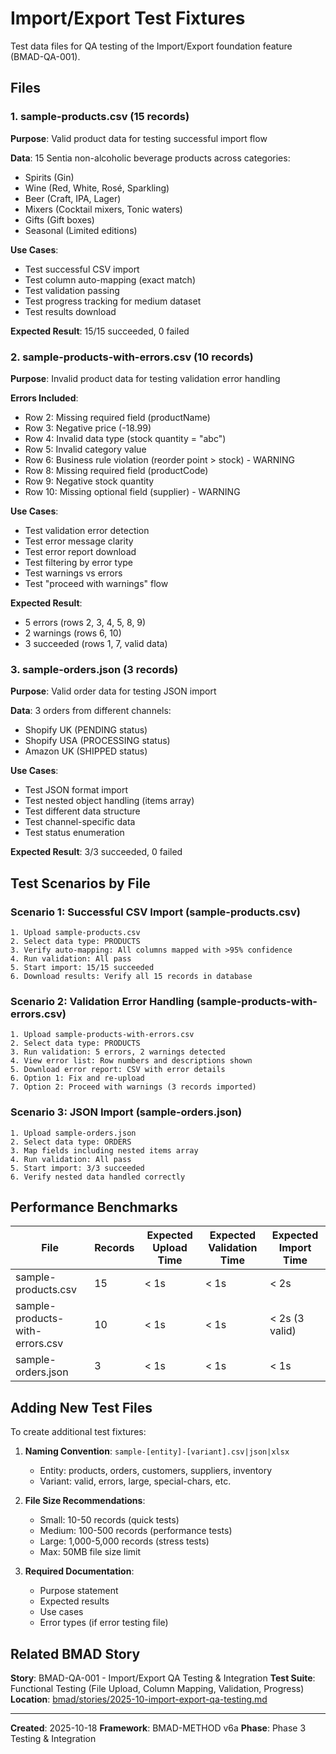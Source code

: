 # Import/Export Test Fixtures

Test data files for QA testing of the Import/Export foundation feature (BMAD-QA-001).

## Files

### 1. sample-products.csv (15 records)
**Purpose**: Valid product data for testing successful import flow

**Data**: 15 Sentia non-alcoholic beverage products across categories:
- Spirits (Gin)
- Wine (Red, White, Rosé, Sparkling)
- Beer (Craft, IPA, Lager)
- Mixers (Cocktail mixers, Tonic waters)
- Gifts (Gift boxes)
- Seasonal (Limited editions)

**Use Cases**:
- Test successful CSV import
- Test column auto-mapping (exact match)
- Test validation passing
- Test progress tracking for medium dataset
- Test results download

**Expected Result**: 15/15 succeeded, 0 failed

### 2. sample-products-with-errors.csv (10 records)
**Purpose**: Invalid product data for testing validation error handling

**Errors Included**:
- Row 2: Missing required field (productName)
- Row 3: Negative price (-18.99)
- Row 4: Invalid data type (stock quantity = "abc")
- Row 5: Invalid category value
- Row 6: Business rule violation (reorder point > stock) - WARNING
- Row 8: Missing required field (productCode)
- Row 9: Negative stock quantity
- Row 10: Missing optional field (supplier) - WARNING

**Use Cases**:
- Test validation error detection
- Test error message clarity
- Test error report download
- Test filtering by error type
- Test warnings vs errors
- Test "proceed with warnings" flow

**Expected Result**:
- 5 errors (rows 2, 3, 4, 5, 8, 9)
- 2 warnings (rows 6, 10)
- 3 succeeded (rows 1, 7, valid data)

### 3. sample-orders.json (3 records)
**Purpose**: Valid order data for testing JSON import

**Data**: 3 orders from different channels:
- Shopify UK (PENDING status)
- Shopify USA (PROCESSING status)
- Amazon UK (SHIPPED status)

**Use Cases**:
- Test JSON format import
- Test nested object handling (items array)
- Test different data structure
- Test channel-specific data
- Test status enumeration

**Expected Result**: 3/3 succeeded, 0 failed

## Test Scenarios by File

### Scenario 1: Successful CSV Import (sample-products.csv)
```
1. Upload sample-products.csv
2. Select data type: PRODUCTS
3. Verify auto-mapping: All columns mapped with >95% confidence
4. Run validation: All pass
5. Start import: 15/15 succeeded
6. Download results: Verify all 15 records in database
```

### Scenario 2: Validation Error Handling (sample-products-with-errors.csv)
```
1. Upload sample-products-with-errors.csv
2. Select data type: PRODUCTS
3. Run validation: 5 errors, 2 warnings detected
4. View error list: Row numbers and descriptions shown
5. Download error report: CSV with error details
6. Option 1: Fix and re-upload
7. Option 2: Proceed with warnings (3 records imported)
```

### Scenario 3: JSON Import (sample-orders.json)
```
1. Upload sample-orders.json
2. Select data type: ORDERS
3. Map fields including nested items array
4. Run validation: All pass
5. Start import: 3/3 succeeded
6. Verify nested data handled correctly
```

## Performance Benchmarks

| File | Records | Expected Upload Time | Expected Validation Time | Expected Import Time |
|------|---------|---------------------|-------------------------|---------------------|
| sample-products.csv | 15 | < 1s | < 1s | < 2s |
| sample-products-with-errors.csv | 10 | < 1s | < 1s | < 2s (3 valid) |
| sample-orders.json | 3 | < 1s | < 1s | < 1s |

## Adding New Test Files

To create additional test fixtures:

1. **Naming Convention**: `sample-[entity]-[variant].csv|json|xlsx`
   - Entity: products, orders, customers, suppliers, inventory
   - Variant: valid, errors, large, special-chars, etc.

2. **File Size Recommendations**:
   - Small: 10-50 records (quick tests)
   - Medium: 100-500 records (performance tests)
   - Large: 1,000-5,000 records (stress tests)
   - Max: 50MB file size limit

3. **Required Documentation**:
   - Purpose statement
   - Expected results
   - Use cases
   - Error types (if error testing file)

## Related BMAD Story

**Story**: BMAD-QA-001 - Import/Export QA Testing & Integration
**Test Suite**: Functional Testing (File Upload, Column Mapping, Validation, Progress)
**Location**: [bmad/stories/2025-10-import-export-qa-testing.md](../../../bmad/stories/2025-10-import-export-qa-testing.md)

---

**Created**: 2025-10-18
**Framework**: BMAD-METHOD v6a
**Phase**: Phase 3 Testing & Integration
